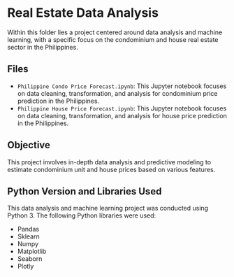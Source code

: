 # Real Estate Data Analysis
Within this folder lies a project centered around data analysis and machine learning, with a specific focus on the condominium and house real estate sector in the Philippines.

## Files
- `Philippine Condo Price Forecast.ipynb`: This Jupyter notebook focuses on data cleaning, transformation, and analysis for condominium price prediction in the Philippines.
- `Philippine House Price Forecast.ipynb`: This Jupyter notebook focuses on data cleaning, transformation, and analysis for house price prediction in the Philippines.

## Objective
This project involves in-depth data analysis and predictive modeling to estimate condominium unit and house prices based on various features.

## Python Version and Libraries Used
This data analysis and machine learning project was conducted using Python 3. The following Python libraries were used:

- Pandas
- Sklearn
- Numpy
- Matplotlib
- Seaborn
- Plotly
